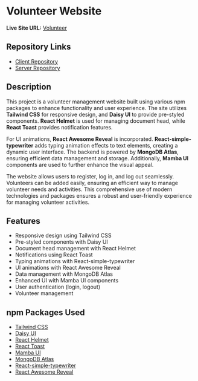# Volunteer Website

**Live Site URL:** [Volunteer](https://b9a11-volun.web.app)

## Repository Links

- [Client Repository](https://github.com/saagor16/B9A11-Cline-Volunter)
- [Server Repository](https://github.com/saagor16/B9A11-Server-Volunter)

## Description

This project is a volunteer management website built using various npm packages to enhance functionality and user experience. The site utilizes **Tailwind CSS** for responsive design, and **Daisy UI** to provide pre-styled components. **React Helmet** is used for managing document head, while **React Toast** provides notification features.

For UI animations, **React Awesome Reveal** is incorporated. **React-simple-typewriter** adds typing animation effects to text elements, creating a dynamic user interface. The backend is powered by **MongoDB Atlas**, ensuring efficient data management and storage. Additionally, **Mamba UI** components are used to further enhance the visual appeal.

The website allows users to register, log in, and log out seamlessly. Volunteers can be added easily, ensuring an efficient way to manage volunteer needs and activities. This comprehensive use of modern technologies and packages ensures a robust and user-friendly experience for managing volunteer activities.

## Features

- Responsive design using Tailwind CSS
- Pre-styled components with Daisy UI
- Document head management with React Helmet
- Notifications using React Toast
- Typing animations with React-simple-typewriter
- UI animations with React Awesome Reveal
- Data management with MongoDB Atlas
- Enhanced UI with Mamba UI components
- User authentication (login, logout)
- Volunteer management

## npm Packages Used

- [Tailwind CSS](https://tailwindcss.com/)
- [Daisy UI](https://daisyui.com/)
- [React Helmet](https://www.npmjs.com/package/react-helmet)
- [React Toast](https://react-toast.com/)
- [Mamba UI](https://mambaui.com/components)
- [MongoDB Atlas](https://www.mongodb.com/atlas/database)
- [React-simple-typewriter](https://www.npmjs.com/package/react-simple-typewriter)
- [React Awesome Reveal](https://www.npmjs.com/package/react-awesome-reveal)


